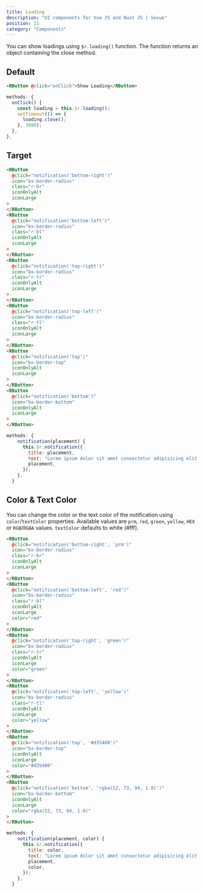 ```yaml
---
title: Loading
description: "UI components for Vue JS and Nuxt JS | Sevue"
position: 11
category: "Components"
---
```


You can show loadings using `$r.loading()` function. The function returns an object containing the close method.

## Default

<demo>
<template #demo>
<loading-default></loading-default>
</template>
<code-group>
<code-block label="Template" active>

```html
<RButton @click="onClick">Show Loading</RButton>
```

</code-block>
<code-block label="Script">

```javascript
methods: {
  onClick() {
    const loading = this.$r.loading();
    setTimeout(() => {
      loading.close();
    }, 3000);
  },
},
```

</code-block>
</code-group>
</demo>

## Target

<demo>
<template #demo>
<loading-target></loading-target>
</template>
<code-group>
<code-block label="Template" active>

```html
<RButton
  @click="notification('bottom-right')"
  icon="bx-border-radius"
  class="r-br"
  iconOnlyAlt
  iconLarge
>
</RButton>
<RButton
  @click="notification('bottom-left')"
  icon="bx-border-radius"
  class="r-bl"
  iconOnlyAlt
  iconLarge
>
</RButton>
<RButton
  @click="notification('top-right')"
  icon="bx-border-radius"
  class="r-tr"
  iconOnlyAlt
  iconLarge
>
</RButton>
<RButton
  @click="notification('top-left')"
  icon="bx-border-radius"
  class="r-tl"
  iconOnlyAlt
  iconLarge
>
</RButton>
<RButton
  @click="notification('top')"
  icon="bx-border-top"
  iconOnlyAlt
  iconLarge
>
</RButton>
<RButton
  @click="notification('bottom')"
  icon="bx-border-bottom"
  iconOnlyAlt
  iconLarge
>
</RButton>
```

</code-block>
<code-block label="Script">

```javascript
methods: {
    notification(placement) {
      this.$r.notification({
        title: placement,
        text: "Lorem ipsum dolor sit amet consectetur adipisicing elit. Dolorum, adipisci!a",
        placement,
      });
    },
  }
```

</code-block>
</code-group>
</demo>

## Color & Text Color

You can change the color or the text color of the notification using `color`/`textColor` properties. Available values are `prm`, `red`, `green`, `yellow`, `HEX` or `RGB`/`RGBA` values.
`textColor` defaults to white (#fff).

<demo>
<template #demo>
<notification-color></notification-color>
</template>
<code-group>
<code-block label="Template" active>

```html
<RButton
  @click="notification('bottom-right', 'prm')"
  icon="bx-border-radius"
  class="r-br"
  iconOnlyAlt
  iconLarge
>
</RButton>
<RButton
  @click="notification('bottom-left', 'red')"
  icon="bx-border-radius"
  class="r-bl"
  iconOnlyAlt
  iconLarge
  color="red"
>
</RButton>
<RButton
  @click="notification('top-right', 'green')"
  icon="bx-border-radius"
  class="r-tr"
  iconOnlyAlt
  iconLarge
  color="green"
>
</RButton>
<RButton
  @click="notification('top-left', 'yellow')"
  icon="bx-border-radius"
  class="r-tl"
  iconOnlyAlt
  iconLarge
  color="yellow"
>
</RButton>
<RButton
  @click="notification('top', '#d35400')"
  icon="bx-border-top"
  iconOnlyAlt
  iconLarge
  color="#d35400"
>
</RButton>
<RButton
  @click="notification('bottom', 'rgba(52, 73, 94, 1.0)')"
  icon="bx-border-bottom"
  iconOnlyAlt
  iconLarge
  color="rgba(52, 73, 94, 1.0)"
>
</RButton>
```

</code-block>
<code-block label="Script">

```javascript
methods: {
    notification(placement, color) {
      this.$r.notification({
        title: color,
        text: "Lorem ipsum dolor sit amet consectetur adipisicing elit. Dolorum, adipisci!a",
        placement,
        color,
      });
    },
  }
```

</code-block>
</code-group>
</demo>
